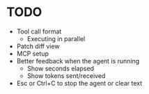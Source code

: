 # TODO

* Tool call format
  * Executing in parallel
* Patch diff view
* MCP setup
* Better feedback when the agent is running
  * Show seconds elapsed
  * Show tokens sent/received
* Esc or Ctrl+C to stop the agent or clear text
